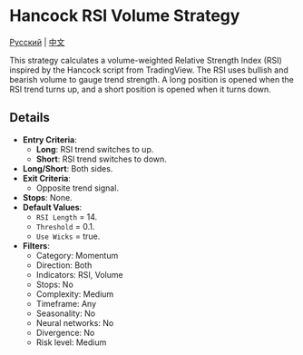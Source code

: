 # Hancock RSI Volume Strategy
[Русский](README_ru.md) | [中文](README_cn.md)

This strategy calculates a volume-weighted Relative Strength Index (RSI) inspired by the Hancock script from TradingView. The RSI uses bullish and bearish volume to gauge trend strength. A long position is opened when the RSI trend turns up, and a short position is opened when it turns down.

## Details

- **Entry Criteria**:
  - **Long**: RSI trend switches to up.
  - **Short**: RSI trend switches to down.
- **Long/Short**: Both sides.
- **Exit Criteria**:
  - Opposite trend signal.
- **Stops**: None.
- **Default Values**:
  - `RSI Length` = 14.
  - `Threshold` = 0.1.
  - `Use Wicks` = true.
- **Filters**:
  - Category: Momentum
  - Direction: Both
  - Indicators: RSI, Volume
  - Stops: No
  - Complexity: Medium
  - Timeframe: Any
  - Seasonality: No
  - Neural networks: No
  - Divergence: No
  - Risk level: Medium
